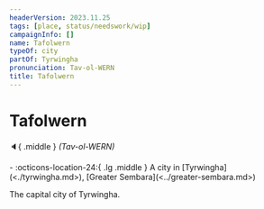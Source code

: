 ```yaml
---
headerVersion: 2023.11.25
tags: [place, status/needswork/wip]
campaignInfo: []
name: Tafolwern
typeOf: city
partOf: Tyrwingha
pronunciation: Tav-ol-WERN
title: Tafolwern
---
```

# Tafolwern
:speaker:{ .middle } *(Tav-ol-WERN)*  
<div class="grid cards ext-narrow-margin ext-one-column" markdown>
-    :octicons-location-24:{ .lg .middle } A city in [Tyrwingha](<./tyrwingha.md>), [Greater Sembara](<../greater-sembara.md>)  
</div>


The capital city of Tyrwingha.

